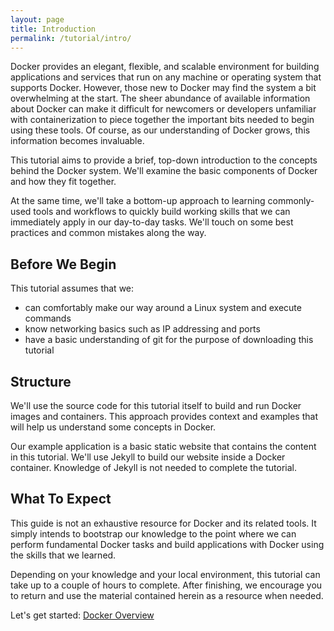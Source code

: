 ```yaml
---
layout: page
title: Introduction
permalink: /tutorial/intro/
---
```


Docker provides an elegant, flexible, and scalable environment for building
applications and services that run on any machine or operating system that
supports Docker. However, those new to Docker may find the system a bit
overwhelming at the start. The sheer abundance of available information about
Docker can make it difficult for newcomers or developers unfamiliar with
containerization to piece together the important bits needed to begin using
these tools. Of course, as our understanding of Docker grows, this information
becomes invaluable.

This tutorial aims to provide a brief, top-down introduction to the concepts
behind the Docker system. We'll examine the basic components of Docker and how
they fit together.

At the same time, we'll take a bottom-up approach to learning commonly-used
tools and workflows to quickly build working skills that we can immediately
apply in our day-to-day tasks. We'll touch on some best practices and common
mistakes along the way.

Before We Begin
---------------

This tutorial assumes that we:

- can comfortably make our way around a Linux system and execute commands
- know networking basics such as IP addressing and ports
- have a basic understanding of git for the purpose of downloading this tutorial

Structure
---------

We'll use the source code for this tutorial itself to build and run Docker
images and containers. This approach provides context and examples that will
help us understand some concepts in Docker.

Our example application is a basic static website that contains the content in
this tutorial. We'll use Jekyll to build our website inside a Docker container.
Knowledge of Jekyll is not needed to complete the tutorial.

What To Expect
--------------

This guide is not an exhaustive resource for Docker and its related tools. It
simply intends to bootstrap our knowledge to the point where we can perform
fundamental Docker tasks and build applications with Docker using the skills
that we learned.

Depending on your knowledge and your local environment, this tutorial can take
up to a couple of hours to complete. After finishing, we encourage you to
return and use the material contained herein as a resource when needed.

Let's get started: [Docker Overview](../docker-overview/)
